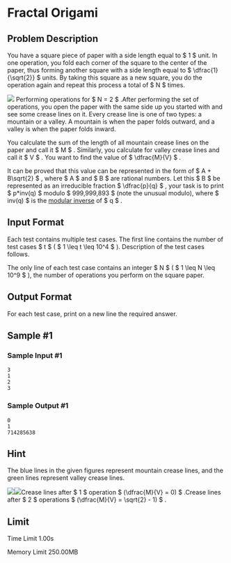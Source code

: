 # Fractal Origami

## Problem Description

You have a square piece of paper with a side length equal to $ 1 $ unit. In one operation, you fold each corner of the square to the center of the paper, thus forming another square with a side length equal to $ \dfrac{1}{\sqrt{2}} $ units. By taking this square as a new square, you do the operation again and repeat this process a total of $ N $ times.

 ![](https://cdn.luogu.com.cn/upload/vjudge_pic/CF1924C/de3bbf1154da54ac557ac761cc9644c6d1e0f30d.png) Performing operations for $ N = 2 $ .After performing the set of operations, you open the paper with the same side up you started with and see some crease lines on it. Every crease line is one of two types: a mountain or a valley. A mountain is when the paper folds outward, and a valley is when the paper folds inward.

You calculate the sum of the length of all mountain crease lines on the paper and call it $ M $ . Similarly, you calculate for valley crease lines and call it $ V $ . You want to find the value of $ \dfrac{M}{V} $ .

It can be proved that this value can be represented in the form of $ A + B\sqrt{2} $ , where $ A $ and $ B $ are rational numbers. Let this $ B $ be represented as an irreducible fraction $ \dfrac{p}{q} $ , your task is to print $ p*inv(q) $ modulo $ 999\,999\,893 $ (note the unusual modulo), where $ inv(q) $ is the [modular inverse](https://en.wikipedia.org/wiki/Modular_multiplicative_inverse) of $ q $ .

## Input Format

Each test contains multiple test cases. The first line contains the number of test cases $ t $ ( $ 1 \leq t \leq 10^4 $ ). Description of the test cases follows.

The only line of each test case contains an integer $ N $ ( $ 1 \leq N \leq 10^9 $ ), the number of operations you perform on the square paper.

## Output Format

For each test case, print on a new line the required answer.

## Sample #1

### Sample Input #1

```
3
1
2
3
```

### Sample Output #1

```
0
1
714285638
```

## Hint

The blue lines in the given figures represent mountain crease lines, and the green lines represent valley crease lines.

 ![](https://cdn.luogu.com.cn/upload/vjudge_pic/CF1924C/656ef1e31fbec994532b6ed88e854868aee0bb9e.png)![](https://cdn.luogu.com.cn/upload/vjudge_pic/CF1924C/4d56d193615060ea6202f89c8971139a2bc8d811.png)Crease lines after $ 1 $ operation $ (\dfrac{M}{V} = 0) $ .Crease lines after $ 2 $ operations $ (\dfrac{M}{V} = \sqrt{2} - 1) $ .

## Limit



Time Limit
1.00s

Memory Limit
250.00MB